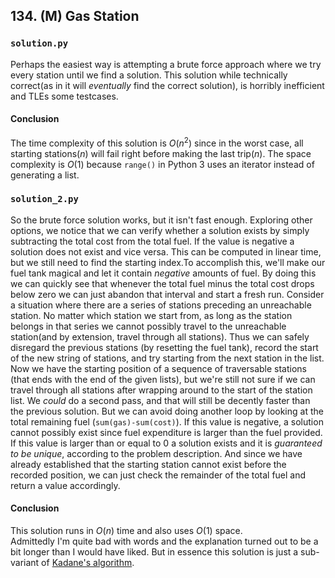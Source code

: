 ## 134. (M) Gas Station

### `solution.py`
Perhaps the easiest way is attempting a brute force approach where we try every station until we find a solution. This solution while technically correct(as in it will *eventually* find the correct solution), is horribly inefficient and TLEs some testcases.  
  
#### Conclusion
The time complexity of this solution is $O(n^2)$ since in the worst case, all starting stations($n$) will fail right before making the last trip($n$). The space complexity is $O(1)$ because `range()` in Python 3 uses an iterator instead of generating a list.  
  

### `solution_2.py`
So the brute force solution works, but it isn't fast enough. Exploring other options, we notice that we can verify whether a solution exists by simply subtracting the total cost from the total fuel. If the value is negative a solution does not exist and vice versa. This can be computed in linear time, but we still need to find the starting index.To accomplish this, we'll make our fuel tank magical and let it contain *negative* amounts of fuel. By doing this we can quickly see that whenever the total fuel minus the total cost drops below zero we can just abandon that interval and start a fresh run. Consider a situation where there are a series of stations preceding an unreachable station. No matter which station we start from, as long as the station belongs in that series we cannot possibly travel to the unreachable station(and by extension, travel through all stations). Thus we can safely disregard the previous stations (by resetting the fuel tank), record the start of the new string of stations, and try starting from the next station in the list.  
Now we have the starting position of a sequence of traversable stations (that ends with the end of the given lists), but we're still not sure if we can travel through all stations after wrapping around to the start of the station list. We *could* do a second pass, and that will still be decently faster than the previous solution. But we can avoid doing another loop by looking at the total remaining fuel (`sum(gas)-sum(cost)`). If this value is negative, a solution cannot possibly exist since fuel expenditure is larger than the fuel provided. If this value is larger than or equal to 0 a solution exists and it is *guaranteed to be unique*, according to the problem description. And since we have already established that the starting station cannot exist before the recorded position, we can just check the remainder of the total fuel and return a value accordingly.  
  
#### Conclusion
This solution runs in $O(n)$ time and also uses $O(1)$ space.  
Admittedly I'm quite bad with words and the explanation turned out to be a bit longer than I would have liked. But in essence this solution is just a sub-variant of [Kadane's algorithm](https://en.wikipedia.org/wiki/Maximum_subarray_problem#Kadane's_algorithm).
  

